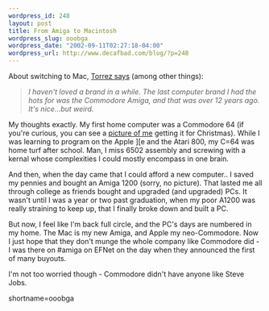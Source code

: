 ```yaml
--- 
wordpress_id: 248
layout: post
title: From Amiga to Macintosh
wordpress_slug: ooobga
wordpress_date: "2002-09-11T02:27:18-04:00"
wordpress_url: http://www.decafbad.com/blog/?p=248
---
```

<p>About switching to Mac, <a href="http://torrez.org/archives/000313.php">Torrez says</a> (among other things):<blockquote><i>I haven't loved a brand in a while. The last computer brand I had the hots for was the Commodore Amiga, and that was over 12 years ago. It's nice...but weird.</i></blockquote>My thoughts exactly.  My first home computer was a Commodore 64 (if you're curious, you can see a <a href="http://www.decafbad.com/gallery/lil-kid-me/aao">picture of me</a> getting it for Christmas).  While I was learning to program on the Apple ][e and the Atari 800, my C=64 was home turf after school.  Man, I miss 6502 assembly and screwing with a kernal whose complexities I could mostly encompass in one brain.</p>
<p>And then, when the day came that I could afford a new computer..  I saved my pennies and bought an Amiga 1200 (sorry, no picture).  That lasted me all through college as friends bought and upgraded (and upgraded) PCs.  It wasn't until I was a year or two past graduation, when my poor A1200 was really straining to keep up, that I finally broke down and built a PC.</p>
<p>But now, I feel like I'm back full circle, and the PC's days are numbered in my home.  The Mac is my new Amiga, and Apple my neo-Commodore.  Now I just hope that they don't munge the whole company like Commodore did - I was there on #amiga on EFNet on the day when they announced the first of many buyouts.</p>
<p>I'm not too worried though - Commodore didn't have anyone like Steve Jobs.</p>
<!--more-->
shortname=ooobga
